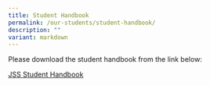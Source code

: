 ```yaml
---
title: Student Handbook
permalink: /our-students/student-handbook/
description: ""
variant: markdown
---
```

Please download the student handbook from the link below:  
  
[JSS Student Handbook](/files/Student_Handbook_1.pdf)